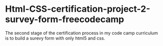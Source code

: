 # Html-CSS-certification-project-2-survey-form-freecodecamp
The second stage of the certification process in my code camp curriculum is to build a surevy form with only html5 and css.


